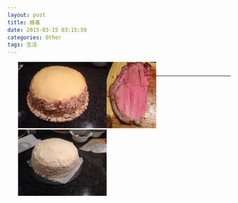 ```yaml
---
layout: post
title: 蜂毒
date: 2015-03-15 03:15:59
categories: Other
tags: 生活
---
```


<style>ul li{float:left;list-style:none;margin:0}</style>
<ul>
<li><img src="/pic/fengdu/image.jpeg" widht="200" height="150" /></li>
<li><img src="/pic/fengdu/1419994471000.jpg" widht="200" height="150" /></li>
<li><img src="/pic/fengdu/1419793469000.jpg" widht="200" height="150" /></li>
</ul>
<br>

---

